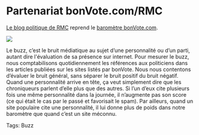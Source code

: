 # Partenariat bonVote.com/RMC

[Le blog politique de RMC](http://www.rmcinfo.fr/presidentielle2007/index.php?top_buzz_rmc) reprend le [baromètre bonVote.com](http://www.bonvote.com/stats_global.php).

![](http://blog.tcrouzet.comhttps://tcrouzet.com/images_tc/20060116rmc.gif)

Le buzz, c’est le bruit médiatique au sujet d’une personnalité ou d’un parti, autant dire l'évaluation de sa présence sur internet. Pour mesurer le buzz, nous comptabilisons quotidiennement les références aux politiciens dans les articles publiées sur les sites listés par bonVote. Nous nous contentons d’évaluer le bruit général, sans séparer le bruit positif du bruit négatif. Quand une personnalité arrive en tête, ça veut simplement dire que les chroniqueurs parlent d’elle plus que des autres. Si l’un d’eux cite plusieurs fois une même personnalité dans la journée, il n’augmente pas son score (ce qui était le cas par le passé et favorisait le spam). Par ailleurs, quand un site populaire cite une personnalité, il lui donne plus de poids dans notre baromètre que quand c’est un site méconnu.

Tags: Buzz